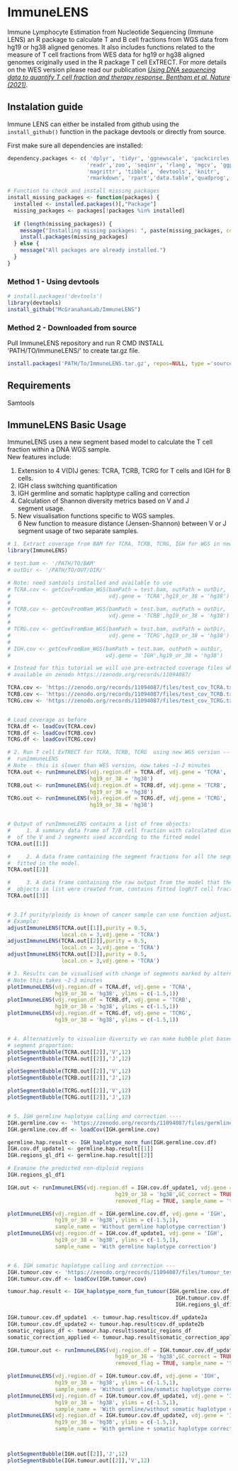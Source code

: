 
# ImmuneLENS

Immune Lymphocyte Estimation from Nucleotide Sequencing (Immune LENS) an R package to calculate T and B cell fractions from WGS data from hg19 or hg38 aligned genomes. It also includes functions related to the measure of T cell fractions from WES data for hg19 or hg38 aligned genomes originally used in the R package T cell ExTRECT. For more details on the WES version please read our publication [*Using DNA sequencing data to quantify T cell fraction and therapy response. Bentham et al. Nature (2021)*](https://www.nature.com/articles/s41586-021-03894-5).

## Instalation guide

Immune LENS can either be installed from github using the `install_github()` function in the package devtools or directly from source.

First make sure all dependencies are installed:
```r
dependency.packages <- c( 'dplyr', 'tidyr', 'ggnewscale', 'packcircles',
                         'readr','zoo', 'seqinr', 'rlang', 'mgcv', 'ggplot2',
                         'magrittr', 'tibble', 'devtools', 'knitr',
                         'rmarkdown', 'rpart','data.table','quadprog','lavaan')

# Function to check and install missing packages
install_missing_packages <- function(packages) {
  installed <- installed.packages()[,"Package"]
  missing_packages <- packages[!packages %in% installed]
  
  if (length(missing_packages)) {
    message("Installing missing packages: ", paste(missing_packages, collapse = ", "))
    install.packages(missing_packages)
  } else {
    message("All packages are already installed.")
  }
}
```

### Method 1 - Using devtools

```r
# install.packages('devtools')
library(devtools)
install_github("McGranahanLab/ImmuneLENS")

```

### Method 2 - Downloaded from source

Pull ImmuneLENS repository and run R CMD INSTALL 'PATH/TO/ImmuneLENS/' to create tar.gz file.

```r
install.packages('PATH/To/ImmuneLENS.tar.gz', repos=NULL, type ='source')
```

## Requirements

Samtools 

## ImmuneLENS Basic Usage 

ImmuneLENS uses a new segment based model to calculate the T cell fraction within a DNA WGS sample.             
New features include:                                                   
1. Extension to 4 V(D)J genes: TCRA, TCRB, TCRG for T cells and  IGH for B cells.                                
2. IGH class switching quantification                                
3. IGH germline and somatic haplptype calling and correction         
4. Calculation of Shannon diversity metrics based on V and J        
segment usage.                                                        
5. New visualisation functions specific to WGS samples.               
6  New function to measure distance (Jensen-Shannon) between V or J   
segment usage of two separate samples.                                  


```r
# 1. Extract coverage from BAM for TCRA, TCRB, TCRG, IGH for WGS in new function ----
library(ImmuneLENS)

# test.bam <- '/PATH/TO/BAM'
# outDir <- '/PATH/TO/OUT/DIR/'

# Note: need samtools installed and available to use
# TCRA.cov <- getCovFromBam_WGS(bamPath = test.bam, outPath = outDir,
#                               vdj.gene = 'TCRA',hg19_or_38 = 'hg38')
# 
# TCRB.cov <- getCovFromBam_WGS(bamPath = test.bam, outPath = outDir,
#                               vdj.gene = 'TCRB',hg19_or_38 = 'hg38')
# 
# TCRG.cov <- getCovFromBam_WGS(bamPath = test.bam, outPath = outDir,
#                               vdj.gene = 'TCRG',hg19_or_38 = 'hg38')
# 
# IGH.cov <- getCovFromBam_WGS(bamPath = test.bam, outPath = outDir,
#                              vdj.gene = 'IGH',hg19_or_38 = 'hg38')

# Instead for this tutorial we will use pre-extracted coverage files which are
# available on zenodo https://zenodo.org/records/11094087/

TCRA.cov <- 'https://zenodo.org/records/11094087/files/test_cov_TCRA.txt'
TCRB.cov <- 'https://zenodo.org/records/11094087/files/test_cov_TCRB.txt'
TCRG.cov <- 'https://zenodo.org/records/11094087/files/test_cov_TCRG.txt'


# Load coverage as before
TCRA.df <- loadCov(TCRA.cov)
TCRB.df <- loadCov(TCRB.cov)
TCRG.df <- loadCov(TCRG.cov)

# 2. Run T cell ExTRECT for TCRA, TCRB, TCRG  using new WGS version ----
#  runImmuneLENS
# Note - this is slower than WES version, now takes ~1-2 minutes
TCRA.out <- runImmuneLENS(vdj.region.df = TCRA.df, vdj.gene = 'TCRA',
                          hg19_or_38 = 'hg38')
TCRB.out <- runImmuneLENS(vdj.region.df = TCRB.df, vdj.gene = 'TCRB',
                          hg19_or_38 = 'hg38')
TCRG.out <- runImmuneLENS(vdj.region.df = TCRG.df, vdj.gene = 'TCRG',
                          hg19_or_38 = 'hg38')


# Output of runImmuneLENS contains a list of free objects:
#     1. A summary data frame of T/B cell fraction with calculated diversity metrics
#  of the V and J segments used according to the fitted model
TCRA.out[[1]]

#     2. A data frame containing the segment fractions for all the segments
#  fitted in the model.
TCRA.out[[2]]

#     3. A data frame containing the raw output from the model that the first two
#  objects in list were created from, contains fitted logR/T cell fraction values
TCRA.out[[3]]


# 3.If purity/ploidy is known of cancer sample can use function adjustImmuneLENS() ----
# Example:
adjustImmuneLENS(TCRA.out[[1]],purity = 0.5,
                 local.cn = 3,vdj.gene = 'TCRA')
adjustImmuneLENS(TCRA.out[[2]],purity = 0.5,
                 local.cn = 3,vdj.gene = 'TCRA')
adjustImmuneLENS(TCRA.out[[3]],purity = 0.5,
                 local.cn = 3,vdj.gene = 'TCRA')

# 3. Results can be visualised with change of segments marked by alternating colours ----
# Note this takes ~2-3 minutes
plotImmuneLENS(vdj.region.df = TCRA.df, vdj.gene = 'TCRA',
               hg19_or_38 = 'hg38', ylims = c(-1.5,1))
plotImmuneLENS(vdj.region.df = TCRB.df, vdj.gene = 'TCRB',
               hg19_or_38 = 'hg38', ylims = c(-1.5,1))
plotImmuneLENS(vdj.region.df = TCRG.df, vdj.gene = 'TCRG',
               hg19_or_38 = 'hg38', ylims = c(-1.5,1))


# 4. Alternatively to visualise diversity we can make bubble plot based on the ----
# segment proportion:
plotSegmentBubble(TCRA.out[[2]],'V',12)
plotSegmentBubble(TCRA.out[[2]],'J',12)

plotSegmentBubble(TCRB.out[[2]],'V',12)
plotSegmentBubble(TCRB.out[[2]],'J',12)

plotSegmentBubble(TCRG.out[[2]],'V',12)
plotSegmentBubble(TCRG.out[[2]],'J',12)


# 5. IGH germline haplotype calling and correction ----
IGH.germline.cov <- 'https://zenodo.org/records/11094087/files/germline_test_IGH.txt'
IGH.germline.cov.df <- loadCov(IGH.germline.cov)

germline.hap.result <- IGH_haplotype_norm_fun(IGH.germline.cov.df)
IGH.cov.df_update1 <- germline.hap.result[[1]]
IGH.regions_gl_df1 <- germline.hap.result[[2]]

# Examine the predicted non-diploid regions
IGH.regions_gl_df1

IGH.out <- runImmuneLENS(vdj.region.df = IGH.cov.df_update1, vdj.gene = 'IGH',
                                  hg19_or_38 = 'hg38',GC_correct = TRUE,
                                  removed_flag = TRUE, sample_name = 'test')

plotImmuneLENS(vdj.region.df = IGH.germline.cov.df, vdj.gene = 'IGH',
               hg19_or_38 = 'hg38', ylims = c(-1.5,1),
               sample_name = 'Without germline haplotype correction')
plotImmuneLENS(vdj.region.df = IGH.cov.df_update1, vdj.gene = 'IGH',
               hg19_or_38 = 'hg38', ylims = c(-1.5,1),
               sample_name = 'With germline haplotype correction')


# 6. IGH somatic haplotype calling and correction ---
IGH.tumour.cov <- 'https://zenodo.org/records/11094087/files/tumour_test_IGH.txt'
IGH.tumour.cov.df <- loadCov(IGH.tumour.cov)

tumour.hap.result <- IGH_haplotype_norm_fun_tumour(IGH.germline.cov.df,
                                                     IGH.tumour.cov.df,
                                                     IGH.regions_gl_df1)

IGH.tumour.cov.df_update1  <- tumour.hap.result$cov.df_update2a
IGH.tumour.cov.df_update2 <- tumour.hap.result$cov.df_update2b
somatic_regions_df <- tumour.hap.result$somatic_regions_df
somatic_correction_applied <- tumour.hap.result$somatic_correction_applied

IGH.tumour.out <- runImmuneLENS(vdj.region.df = IGH.tumour.cov.df_update2, vdj.gene = 'IGH',
                                  hg19_or_38 = 'hg38',GC_correct = TRUE,
                                  removed_flag = TRUE, sample_name = 'test')

plotImmuneLENS(vdj.region.df = IGH.tumour.cov.df, vdj.gene = 'IGH',
               hg19_or_38 = 'hg38', ylims = c(-1.5,1),
               sample_name = 'Without germline/somatic haplotype correction')
plotImmuneLENS(vdj.region.df = IGH.tumour.cov.df_update1, vdj.gene = 'IGH',
               hg19_or_38 = 'hg38', ylims = c(-1.5,1),
               sample_name = 'With germline/without somatic haplotype correction')
plotImmuneLENS(vdj.region.df = IGH.tumour.cov.df_update2, vdj.gene = 'IGH',
               hg19_or_38 = 'hg38', ylims = c(-1.5,1),
               sample_name = 'With germline + somatic haplotype correction')



plotSegmentBubble(IGH.out[[2]],'J',12)
plotSegmentBubble(IGH.tumour.out[[2]],'V',12)
```

